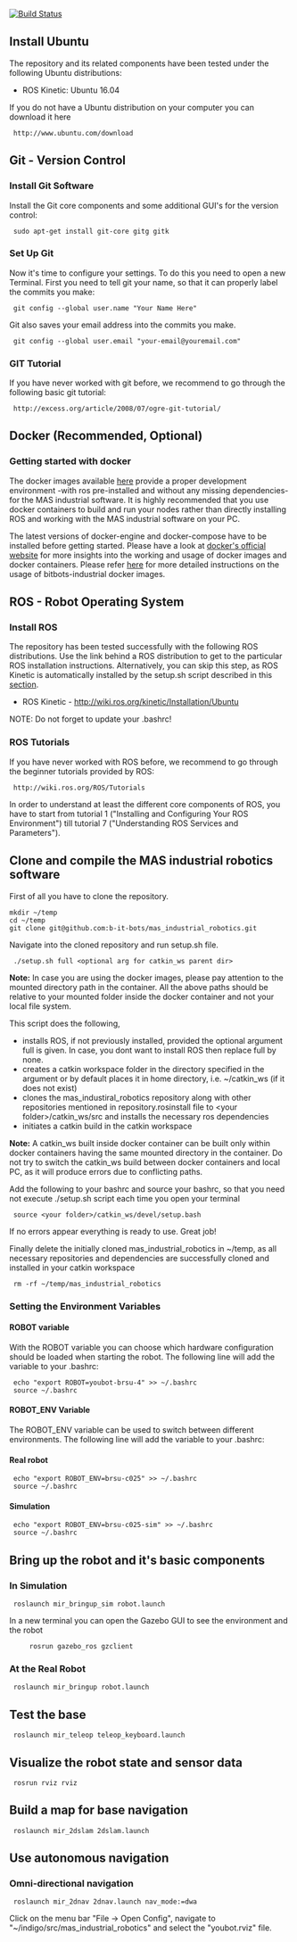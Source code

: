 [![Build Status](https://travis-ci.com/b-it-bots/mas_industrial_robotics.svg?branch=kinetic)](https://travis-ci.com/b-it-bots/mas_industrial_robotics)

## Install Ubuntu
The repository and its related components have been tested under the following Ubuntu distributions:

- ROS Kinetic: Ubuntu 16.04

If you do not have a Ubuntu distribution on your computer you can download it here

     http://www.ubuntu.com/download

## Git - Version Control
### Install Git Software
Install the Git core components and some additional GUI's for the version control:

     sudo apt-get install git-core gitg gitk

### Set Up Git
Now it's time to configure your settings. To do this you need to open a new Terminal. First you need to tell git your name, so that it can properly label the commits you make:

     git config --global user.name "Your Name Here"

Git also saves your email address into the commits you make.

     git config --global user.email "your-email@youremail.com"


### GIT Tutorial
If you have never worked with git before, we recommend to go through the following basic git tutorial:

     http://excess.org/article/2008/07/ogre-git-tutorial/

## Docker (Recommended, Optional)
### Getting started with docker
The docker images available [here](https://hub.docker.com/r/bitbots/bitbots-industrial/tags) provide a proper development environment -with ros pre-installed and without any missing dependencies- for the MAS industrial software. It is highly recommended that you use docker containers to build and run your nodes rather than directly installing ROS and working with the MAS industrial software on your PC.

The latest versions of docker-engine and docker-compose have to be installed before getting started.
Please have a look at [docker's official website](https://docs.docker.com/get-started/overview/) for more insights into the working and usage of docker images and docker containers.
Please refer [here](https://github.com/b-it-bots/docker/blob/master/industrial/README.md) for more detailed instructions on the usage of bitbots-industrial docker images.


## ROS - Robot Operating System
### Install ROS
The repository has been tested successfully with the following ROS distributions. Use the link behind a ROS distribution to get to the particular ROS installation instructions.
Alternatively, you can skip this step, as ROS Kinetic is automatically installed by the setup.sh script described in this [section](#Clone-and-compile-the-MAS-industrial-robotics-software).


- ROS Kinetic - http://wiki.ros.org/kinetic/Installation/Ubuntu

NOTE: Do not forget to update your .bashrc!


### ROS Tutorials
If you have never worked with ROS before, we recommend to go through the beginner tutorials provided by ROS:

     http://wiki.ros.org/ROS/Tutorials

In order to understand at least the different core components of ROS, you have to start from tutorial 1 ("Installing and Configuring Your ROS Environment") till tutorial 7 ("Understanding ROS Services and Parameters").


## Clone and compile the MAS industrial robotics software
First of all you have to clone the repository.

    mkdir ~/temp
    cd ~/temp
    git clone git@github.com:b-it-bots/mas_industrial_robotics.git

Navigate into the cloned repository and run setup.sh file.

     ./setup.sh full <optional arg for catkin_ws parent dir>

**Note:** In case you are using the docker images, please pay attention to the mounted directory path in the container. All the above paths should be relative to your mounted folder inside the docker container and not your local file system.

This script does the following,

* installs ROS, if not previously installed, provided the optional argument full is given. In case, you dont want to install ROS then replace full by none.
* creates a catkin workspace folder in the directory specified in the argument or by default places it in home directory, i.e. ~/catkin_ws (if it does not exist)
* clones the mas_industiral_robotics repository along with other repositories mentioned in repository.rosinstall file to \<your folder\>/catkin_ws/src and installs the necessary ros dependencies
* initiates a catkin build in the catkin workspace

**Note:** A catkin_ws built inside docker container can be built only within docker containers having the same mounted directory in the container. Do not try to switch the catkin_ws build between docker containers and local PC, as it will produce errors due to conflicting paths.

Add the following to your bashrc and source your bashrc, so that you need not execute ./setup.sh script each time you open your terminal

     source <your folder>/catkin_ws/devel/setup.bash

If no errors appear everything is ready to use. Great job!

Finally delete the initially cloned mas_industrial_robotics in ~/temp, as all necessary repositories and dependencies are successfully cloned and installed in your catkin workspace

     rm -rf ~/temp/mas_industrial_robotics


### Setting the Environment Variables
#### ROBOT variable
With the ROBOT variable you can choose which hardware configuration should be loaded when starting the robot. The following line will add the variable to your .bashrc:

     echo "export ROBOT=youbot-brsu-4" >> ~/.bashrc
     source ~/.bashrc



#### ROBOT_ENV Variable
The ROBOT_ENV variable can be used to switch between different environments. The following line will add the variable to your .bashrc:
#### Real robot
     echo "export ROBOT_ENV=brsu-c025" >> ~/.bashrc
     source ~/.bashrc
#### Simulation
     echo "export ROBOT_ENV=brsu-c025-sim" >> ~/.bashrc
     source ~/.bashrc



## Bring up the robot and it's basic components
### In Simulation

     roslaunch mir_bringup_sim robot.launch


In a new terminal you can open the Gazebo GUI to see the environment and the robot

	     rosrun gazebo_ros gzclient

### At the Real Robot

     roslaunch mir_bringup robot.launch


## Test the base

     roslaunch mir_teleop teleop_keyboard.launch


## Visualize the robot state and sensor data

     rosrun rviz rviz


## Build a map for base navigation

     roslaunch mir_2dslam 2dslam.launch


## Use autonomous navigation
### Omni-directional navigation

     roslaunch mir_2dnav 2dnav.launch nav_mode:=dwa




Click on the menu bar "File -> Open Config", navigate to "~/indigo/src/mas_industrial_robotics" and select the "youbot.rviz" file.
